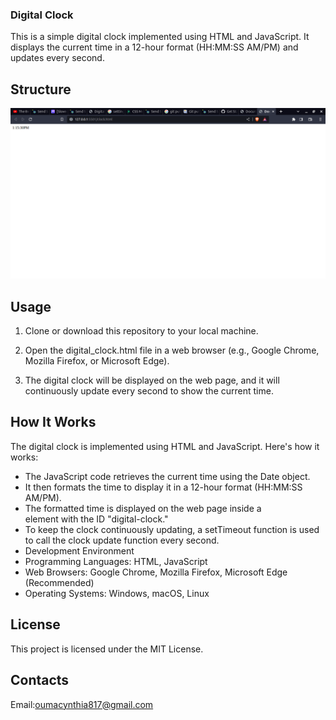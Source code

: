 ### Digital Clock
This is a simple digital clock implemented using HTML and JavaScript. It displays the current time in a 12-hour format (HH:MM:SS AM/PM) and updates every second.

## Structure
![Project Image](/images/mypage.png)

## Usage
1. Clone or download this repository to your local machine.

2. Open the digital_clock.html file in a web browser (e.g., Google Chrome, Mozilla Firefox, or Microsoft Edge).

3. The digital clock will be displayed on the web page, and it will continuously update every second to show the current time.

## How It Works
The digital clock is implemented using HTML and JavaScript. Here's how it works:

- The JavaScript code retrieves the current time using the Date object.
- It then formats the time to display it in a 12-hour format (HH:MM:SS AM/PM).
- The formatted time is displayed on the web page inside a <div> element with the ID "digital-clock."
- To keep the clock continuously updating, a setTimeout function is used to call the clock update function every second.
- Development Environment
- Programming Languages: HTML, JavaScript
- Web Browsers: Google Chrome, Mozilla Firefox, Microsoft Edge (Recommended)
- Operating Systems: Windows, macOS, Linux


## License
This project is licensed under the MIT License.

## Contacts
Email:oumacynthia817@gmail.com
